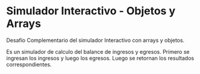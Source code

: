 # Simulador Interactivo - Objetos y Arrays

Desafío Complementario del simulador Interactivo con arrays y objetos.

Es un simulador de calculo del balance de ingresos y egresos. Primero se ingresan los ingresos y luego los egresos. Luego se retornan los resultados correspondientes.
